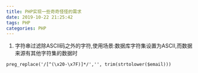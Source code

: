 ```yaml
---
title: PHP实现一些奇奇怪怪的需求
date: 2019-10-22 21:25:42
tags: PHP
categories: PHP
---
```

1. 字符串过滤除ASCII码之外的字符,使用场景:数据库字符集设置为ASCII,而数据来源有其他字符集的数据时
```
preg_replace('/[^(\x20-\x7F)]*/','', trim(strtolower($email)))
```
